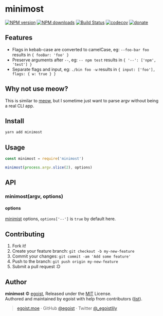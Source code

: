 # minimost

[![NPM version](https://img.shields.io/npm/v/minimost.svg?style=flat)](https://npmjs.com/package/minimost) [![NPM downloads](https://img.shields.io/npm/dm/minimost.svg?style=flat)](https://npmjs.com/package/minimost) [![Build Status](https://img.shields.io/circleci/project/egoist/minimost/master.svg?style=flat)](https://circleci.com/gh/egoist/minimost) [![codecov](https://codecov.io/gh/egoist/minimost/branch/master/graph/badge.svg)](https://codecov.io/gh/egoist/minimost)
 [![donate](https://img.shields.io/badge/$-donate-ff69b4.svg?maxAge=2592000&style=flat)](https://github.com/egoist/donate)

## Features

- Flags in kebab-case are converted to camelCase, eg: `--foo-bar foo` results in `{ fooBar: 'foo' }`
- Preserve arguments after `--`, eg: `-- npm test` results in `{ '--': ['npm', 'test'] }`
- Separate flags and input, eg: `./bin foo -w` results in `{ input: ['foo'], flags: { w: true } }`

## Why not use meow?

This is similar to [meow](https://github.com/substack/minimist), but I sometime just want to parse argv without being a real CLI app.

## Install

```bash
yarn add minimost
```

## Usage

```js
const minimost = require('minimost')

minimost(process.argv.slice(2), options)
```

## API

### minimost(argv, options)

#### options

[minimist](https://github.com/substack/minimist) options, `options['--']` is `true` by default here.

## Contributing

1. Fork it!
2. Create your feature branch: `git checkout -b my-new-feature`
3. Commit your changes: `git commit -am 'Add some feature'`
4. Push to the branch: `git push origin my-new-feature`
5. Submit a pull request :D


## Author

**minimost** © [egoist](https://github.com/egoist), Released under the [MIT](./LICENSE) License.<br>
Authored and maintained by egoist with help from contributors ([list](https://github.com/egoist/minimost/contributors)).

> [egoist.moe](https://egoist.moe) · GitHub [@egoist](https://github.com/egoist) · Twitter [@_egoistlily](https://twitter.com/_egoistlily)
